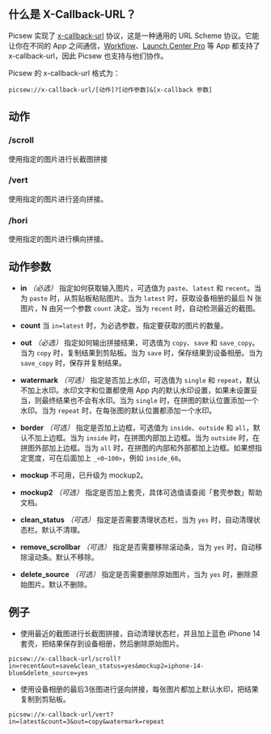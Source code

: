 ## 什么是 X-Callback-URL？

Picsew 实现了 [x-callback-url](http://x-callback-url.com/) 协议，这是一种通用的 URL Scheme 协议。它能让你在不同的 App 之间通信，[Workflow](https://workflow.is/)、[Launch Center Pro](https://contrast.co/launch-center-pro/) 等 App 都支持了 x-callback-url，因此 Picsew 也支持与他们协作。

Picsew 的 x-callback-url 格式为：

```
picsew://x-callback-url/[动作]?[动作参数]&[x-callback 参数]
```

## 动作

### /scroll

使用指定的图片进行长截图拼接

### /vert

使用指定的图片进行竖向拼接。

### /hori

使用指定的图片进行横向拼接。

## 动作参数

- **in** *（必选）* 指定如何获取输入图片，可选值为 `paste`、`latest` 和 `recent`。当为 `paste` 时，从剪贴板粘贴图片。当为 `latest` 时，获取设备相册的最后 N 张图片，N 由另一个参数 `count` 决定。当为 `recent` 时，自动检测最近的截图。

- **count** 当 `in=latest` 时，为必选参数，指定要获取的图片的数量。
    
- **out** *（必选）* 指定如何输出拼接结果，可选值为 `copy`、`save` 和 `save_copy`。当为 `copy` 时，复制结果到剪贴板。当为 `save` 时，保存结果到设备相册。当为 `save_copy` 时，保存并复制结果。

- **watermark** *（可选）* 指定是否加上水印，可选值为 `single` 和 `repeat`，默认不加上水印。水印文字和位置都使用 App 内的默认水印设置，如果未设置妥当，则最终结果也不会有水印。当为 `single` 时，在拼图的默认位置添加一个水印。当为 `repeat` 时，在每张图的默认位置都添加一个水印。

- **border** *（可选）* 指定是否加上边框，可选值为 `inside`、`outside` 和 `all`，默认不加上边框。当为 `inside` 时，在拼图内部加上边框。当为 `outside` 时，在拼图外部加上边框。当为 `all` 时，在拼图的内部和外部都加上边框。如果想指定宽度，可在后面加上 `_<0~100>`，例如 `inside_60`。

- **mockup** 不可用，已升级为 mockup2。

- **mockup2** *（可选）* 指定是否加上套壳，具体可选值请查阅「套壳参数」帮助文档。

- **clean_status** *（可选）* 指定是否需要清理状态栏，当为 `yes` 时，自动清理状态栏。默认不清理。

- **remove_scrollbar** *（可选）* 指定是否需要移除滚动条，当为 `yes` 时，自动移除滚动条。默认不移除。

- **delete_source** *（可选）* 指定是否需要删除原始图片，当为 `yes` 时，删除原始图片。默认不删除。

## 例子

- 使用最近的截图进行长截图拼接，自动清理状态栏，并且加上蓝色 iPhone 14 套壳，把结果保存到设备相册，然后删除原始图片。

```
picsew://x-callback-url/scroll?in=recent&out=save&clean_status=yes&mockup2=iphone-14-blue&delete_source=yes
```

- 使用设备相册的最后3张图进行竖向拼接，每张图片都加上默认水印，把结果复制到剪贴板。

```
picsew://x-callback-url/vert?in=latest&count=3&out=copy&watermark=repeat
```
